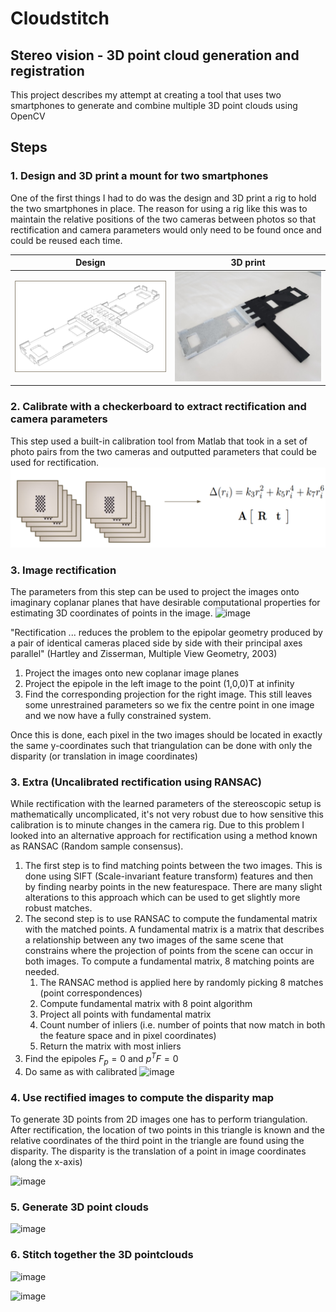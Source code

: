 # Cloudstitch
## Stereo vision - 3D point cloud generation and registration

This project describes my attempt at creating a tool that uses two smartphones to generate and combine multiple 3D point clouds using OpenCV


## Steps
### 1.  Design and 3D print a mount for two smartphones
One of the first things I had to do was the design and 3D print a rig to hold the two smartphones in place. The reason for using a rig like this was to maintain the relative positions of the two cameras between photos so that rectification and camera parameters would only need to be found once and could be reused each time. 

Design             |  3D print
:-------------------------:|:-------------------------:
<img src="https://github.com/sverrirhd/Stereo-vision-and-3D-registration/raw/main/Images/3D%20design.png" alt="drawing" width="450"/>  |  <img src="https://github.com/sverrirhd/Stereo-vision-and-3D-registration/raw/main/Images/Printed.png" alt="drawing" width="450"/>


### 2. Calibrate with a checkerboard to extract rectification and camera parameters
This step used a built-in calibration tool from Matlab that took in a set of photo pairs from the two cameras and outputted parameters that could be used for rectification. 
<img src="https://github.com/sverrirhd/Stereo-vision-and-3D-registration/raw/main/Images/Calibration.png" alt="drawing" width="900"/>




### 3. Image rectification
The parameters from this step can be used to project the images onto imaginary coplanar planes that have desirable computational properties for estimating 3D coordinates of points in the image. 
![image](https://user-images.githubusercontent.com/35537164/162450755-a16556ba-6bd5-4402-9f6f-2985a8d6fedd.png)

"Rectification ... reduces the problem to the epipolar geometry produced by a pair of identical cameras placed side by side with their principal axes parallel" (Hartley and Zisserman, Multiple View Geometry, 2003)

1. Project the images onto new coplanar image planes
2. Project the epipole in the left image to the point (1,0,0)T at infinity 
3. Find the corresponding projection for the right image. This still leaves some unrestrained parameters so we fix the centre point in one image and we now have a fully constrained system.

Once this is done, each pixel in the two images should be located in exactly the same y-coordinates such that triangulation can be done with only the disparity (or translation in image coordinates)

### 3. Extra (Uncalibrated rectification using RANSAC)
While rectification with the learned parameters of the stereoscopic setup is mathematically uncomplicated, it's not very robust due to how sensitive this calibration is to minute changes in the camera rig. Due to this problem I looked into an alternative approach for rectification using a method known as RANSAC (Random sample consensus). 

1. The first step is to find matching points between the two images. This is done using SIFT (Scale-invariant feature transform) features and then by finding nearby points in the new featurespace. There are many slight alterations to this approach which can be used to get slightly more robust matches. 
2. The second step is to use RANSAC to compute the fundamental matrix with the matched points. A fundamental matrix is a matrix that describes a relationship between any two images of the same scene that constrains where the projection of points from the scene can occur in both images. To compute a fundamental matrix, 8 matching points are needed. 
    1. The RANSAC method is applied here by randomly picking 8 matches (point correspondences)
    2. Compute fundamental matrix with 8 point algorithm
    3. Project all points with fundamental matrix
    4. Count number of inliers (i.e. number of points that now match in both the feature space and in pixel coordinates)
    5. Return the matrix with most inliers
3. Find the epipoles $F_p = 0$ and $p^{T} F = 0$
4. Do same as with calibrated
![image](https://user-images.githubusercontent.com/35537164/162452975-b9b679c8-66c9-47ed-8d1b-30b03b764fd3.png)

### 4. Use rectified images to compute the disparity map
To generate 3D points from 2D images one has to perform triangulation. After rectification, the location of two points in this triangle is known and the relative coordinates of the third point in the triangle are found using the disparity. The disparity is the translation of a point in image coordinates (along the x-axis)

![image](https://user-images.githubusercontent.com/35537164/162451604-9bb0d8a4-f574-44d7-8ce4-f829106c42b1.png)

### 5. Generate 3D point clouds

![image](https://user-images.githubusercontent.com/35537164/162455021-5e9f49d2-9b49-4939-a164-7cb920283bc3.png)


### 6. Stitch together the 3D pointclouds

![image](https://user-images.githubusercontent.com/35537164/162455101-65e7878a-3c2f-4e38-b607-0b487628a8c7.png)


![image](https://github.com/sverrirhd/Stereo-vision-and-3D-registration/raw/main/Images/final_result.gif)
